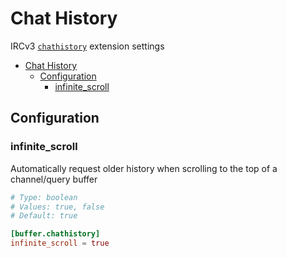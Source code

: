 # Chat History

IRCv3 [`chathistory`](https://ircv3.net/specs/extensions/chathistory) extension settings

- [Chat History](#chat-history)
  - [Configuration](#configuration)
    - [infinite\_scroll](#infinite_scroll)

## Configuration

### infinite_scroll

Automatically request older history when scrolling to the top of a channel/query buffer

```toml
# Type: boolean
# Values: true, false
# Default: true

[buffer.chathistory]
infinite_scroll = true
```
